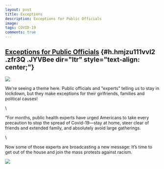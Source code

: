 ```yaml
---
layout: post
title: Exceptions
description: Exceptions for Public Officials
image: 
tags: COVID-19
comments: true
---
```


[Exceptions for Public Officials](https://www.google.com/url?q=https%3A%2F%2Fwww.politico.com%2Famp%2Fnews%2Fmagazine%2F2020%2F06%2F04%2Fpublic-health-protests-301534%3F__twitter_impression%3Dtrue&sa=D&sntz=1&usg=AFQjCNG_2-g1NCx-bfed_cJ5z8zzrEpKVA) {#h.hmjzu111vvl2 .zfr3Q .JYVBee dir="ltr" style="text-align: center;"}
--------------------------------------------------------------------------------------------------------------------------------------------------------------------------------------------------------------------------------------------------------

[![](https://lh4.googleusercontent.com/GZakKfPCSEqIgluPGroMETVFYKyx_bFN9hwOitplqqCxNAa3Q1kyQGF8wb-wqMaTNctrhKcVDuZ1pWeU9btck9XT4oBXF5SzOmfc_WDm0ntTOuIGJWI=w1280)](https://www.google.com/url?q=https%3A%2F%2Fredcap.med.usc.edu%2Fsurveys%2F%3Fs%3DJ7KEL4YTKT&sa=D&sntz=1&usg=AFQjCNGgmJPVlIxKzdq9Pd16K5HC0kstRQ)

We're seeing a theme here. Public officials and "experts" telling us to
stay in lockdown, but they make exceptions for their girlfriends,
families and political causes!

\

"For months, public health experts have urged Americans to take every
precaution to stop the spread of Covid-19—stay at home, steer clear of
friends and extended family, and absolutely avoid large gatherings.

\

Now some of those experts are broadcasting a new message: It’s time to
get out of the house and join the mass protests against racism.

![](https://lh4.googleusercontent.com/McPs_4lnFpIstt-WM9ZfXtUmKDkvfgzv4vRJ8WZcwgWWqZ_l1tAlv7aj8MiCxboDcngXLmML6IKUJ2suhLXY3hgbfUlq2BT1T_ZBOjU27hfUCp6UNJKd=w1280)
